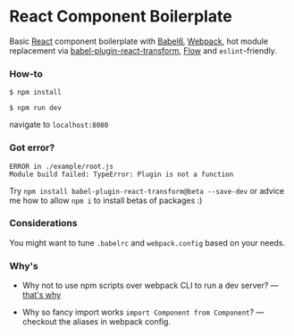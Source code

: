 # React Component Boilerplate

Basic [React](https://facebook.github.io/react/) component boilerplate with [Babel6](http://babeljs.io/), [Webpack](https://webpack.github.io/), hot module replacement via [babel-plugin-react-transform](https://github.com/gaearon/babel-plugin-react-transform), [Flow](http://flowtype.org/) and `eslint`-friendly.

### How-to

`$ npm install`

`$ npm run dev`

navigate to `localhost:8080`

### Got error?

```
ERROR in ./example/root.js
Module build failed: TypeError: Plugin is not a function
```

Try `npm install babel-plugin-react-transform@beta --save-dev` or advice me how to allow `npm i` to install betas of packages :)

### Considerations

You might want to tune `.babelrc` and `webpack.config` based on your needs.


### Why's

- Why not to use npm scripts over webpack CLI to run a dev server? — [that's why](https://github.com/webpack/webpack-dev-server/issues/106)

- Why so fancy import works `import Component from Component`? — checkout the aliases in webpack config.
